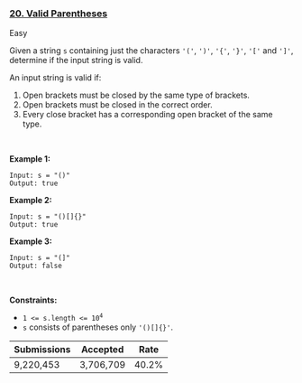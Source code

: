 ### [20. Valid Parentheses](https://leetcode.com/problems/valid-parentheses/?envType=daily-question&envId=2023-04-10)

Easy

Given a string `` s `` containing just the characters `` '(' ``, `` ')' ``, `` '{' ``, `` '}' ``, `` '[' `` and `` ']' ``, determine if the input string is valid.

An input string is valid if:

1.   Open brackets must be closed by the same type of brackets.
2.   Open brackets must be closed in the correct order.
3.   Every close bracket has a corresponding open bracket of the same type.

 

<strong class="example">Example 1:</strong>

```
Input: s = "()"
Output: true
```

<strong class="example">Example 2:</strong>

```
Input: s = "()[]{}"
Output: true
```

<strong class="example">Example 3:</strong>

```
Input: s = "(]"
Output: false
```

 

__Constraints:__

*   <code>1 <= s.length <= 10<sup>4</sup></code>
*   `` s `` consists of parentheses only `` '()[]{}' ``.

| Submissions    | Accepted     | Rate   |
| -------------- | ------------ | ------ |
| 9,220,453 | 3,706,709 | 40.2% |